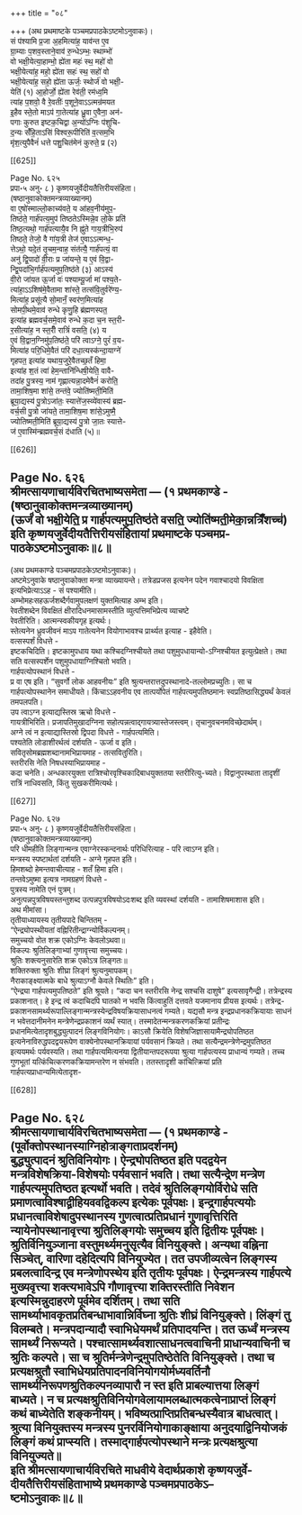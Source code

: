 +++
title = "०८"

+++
(अथ प्रथमाष्टके पञ्चमप्रपाठकेऽष्टमोऽनुवाकः)।  
सं प॑श्यामि प्र॒जा अ॒हमित्या॑ह॒ याव॑न्त ए॒व  
ग्रा॒म्याः प॒शव॒स्ताने॒वाव॑ रु॒न्धेऽम्भः॒ स्थाम्भो॑  
वो भक्षी॒येत्या॒हाम्भो॒ ह्ये॑ता महः॑ स्थ॒ महो॑ वो  
भक्षी॒येत्या॑ह॒ महो॒ ह्ये॑ता सहः॑ स्थ॒ सहो॑ वो  
भक्षी॒येत्या॑ह॒ सहो॒ ह्ये॑ता ऊर्जः॒ स्थोर्ज॑ वो भक्षी॒-  
येति॑ (१) आ॒होर्जो॒ ह्ये॑ता रेव॑ती॒ रम॑ध्व॒मि  
त्या॑ह प॒शवो॒ वै रे॒वतीः॑ प॒शूने॒वाऽऽत्मन्र॑मयत  
इ॒हैव स्ते॒तो माऽप॑ गा॒तेत्या॑ह ध्रु॒वा ए॒वैना॒ अन॑-  
पगाः कुरुत इष्टक॒चिद्वा अ॒न्यो॑ऽग्निः प॑शुचि-  
द॒न्यः सँ॑हि॒ताऽसि॑ विश्वरू॒पीरिति॑ व॒त्सम॒भि  
मृ॑श॒त्युपैवैनं॑ धत्ते पशु॒चित॑मेनं कुरुते॒ प्र (२)

[[625]]

Page No. ६२५  
प्रपा॰५ अनु॰ ८ ) कृष्णयजुर्वेदीयतैत्तिरीयसंहिता।  
(षष्ठानुवाकोक्तमन्त्रव्याख्यानम्)  
वा ए॒षो॑स्माल्लो॒काच्य॑वते॒ य आ॑हव॒नीय॑मुप॒-  
तिष्ठ॑ते॒ गार्ह॑पत्य॒मुप॑ तिष्ठतेऽस्मिन्ने॒व लो॒के प्रति॑  
तिष्ठ॒त्यथो॒ गार्ह॑पत्यायै॒व नि ह्नु॑ते गाय॒त्रीभि॒रुप॑  
तिष्ठते॒ तेजो॒ वै गा॑य॒त्री तेज॑ ए॒वाऽऽत्मन्ध॒-  
त्तेऽथो॒ यदे॒तं तृ॒चम॒न्वाह॒ संत॑त्यै॒ गार्ह॑पत्यं॒ वा  
अनु॑ द्वि॒पादो॑ वी॒राः प्र जा॑यन्ते॒ य ए॒वं वि॒द्वा-  
न्द्वि॒पदा॑भि॒र्गार्ह॑पत्यमुप॒तिष्ठ॑ते (३) आऽस्य॑  
वी॒रो जा॑यत ऊ॒र्जा वः॑ पश्याम्यू॒र्जा मा॑ पश्य॒ते-  
त्या॑हा॒ऽऽशिष॑मे॒वैतामा शा॑स्ते॒ तत्स॑वि॒तुर्वरे॑ण्य॒-  
मित्या॑ह॒ प्रसू॑त्यै सो॒मानँ॒ स्वर॑ण॒मित्या॑ह  
सोमपी॒थमे॒वाव॑ रुन्धे कृणु॒हि ब्र॑ह्मणस्पत॒  
इत्या॑ह ब्रह्मवर्च॒समे॒वाव॑ रुन्धे क॒दा च॒न स्त॒री-  
र॒सीत्या॑ह॒ न स्त॒रीँ रात्रिं॑ वसति॒ (४) य  
ए॒वं वि॒द्वान॒ग्निमु॑प॒तिष्ठ॑ते॒ परि॑ त्वाऽग्ने॒ पुरं॑ व॒य-  
मित्या॑ह परि॒धिमे॒वैतं परि॑ दधा॒त्यस्क॑न्दा॒याग्ने॑  
गृहपत॒ इत्या॑ह यथाय॒जुरे॒वैतच्छ॒तँ हिमा॒  
इत्या॑ह श॒तं त्वा॑ हेम॒न्तानि॑न्धिषी॒येति॒ वावै-  
तदा॑ह पु॒त्रस्य॒ नाम॑ गृह्णात्यन्ना॒दमेवैनं॑ करोति॒  
तामा॒शिष॒मा शा॑से॒ तन्त॑वे॒ ज्योति॑ष्मती॒मिति॑  
ब्रूया॒द्यस्य॑ पु॒त्रोऽजा॑तः॒ स्यात्ते॑ज॒स्व्ये॑वास्य॑ ब्रह्म-  
वर्च॒सी पु॒त्रो जा॑यते॒ तामा॒शिष॒मा शा॑से॒ऽमुष्मै॒  
ज्योतिष्मती॒मिति॑ ब्रूया॒द्यस्य॑ पु॒त्रो जा॒तः स्यात्ते-  
ज॑ ए॒वास्मि॑न्ब्रह्मवर्च॒सं द॑धाति (५)॥

[[626]]

Page No. ६२६  
श्रीमत्सायणाचार्यविरचितभाष्यसमेता — (१ प्रथमकाण्डे -  
(षष्ठानुवाकोक्तमन्त्रव्याख्यानम्)  
(ऊर्जं॑ वो भक्षी॒येति॒ प्र गार्ह॑पत्यमुप॒तिष्ठ॑ते वसति॒ ज्योति॑ष्मती॒मेका॒न्नत्रिँशच्च॑)  
इति कृष्णयजुर्वेदीयतैत्तिरीयसंहितायां प्रथमाष्टके पञ्चमप्र-पाठकेऽष्टमोऽनुवाकः॥८॥
---------  
(अथ प्रथमकाण्डे पञ्चमप्रपाठकेऽष्टमोऽनुवाकः)।  
अष्टमेऽनुवाके षष्ठानुवाकोक्ता मन्त्रा व्याख्यायन्ते। तत्रेडप्रजस इत्यनेन पदेन गवाश्चादयो विवक्षिता इत्यभिप्रेत्याऽऽह - सं पश्यामीति।  
अम्भोमहःसहऊर्जशब्दैर्गवामुपलक्षणं युक्तमित्याह अम्भ इति।  
रेवतीशब्देन विवक्षितं क्षीरादिधनमासामस्तीति व्युत्पत्तिमभिप्रेत्य व्याचष्टे  
रेवतीरिति। आत्मन्स्वकीयगृह इत्यर्थः।  
स्तेत्यनेन ध्रुवजीवनं माऽप गातेत्यनेन वियोगाभावश्च प्रार्थ्यत इत्याह - इहैवेति।  
वत्सस्पर्शं विधत्ते -  
इष्टकचिदिति। इष्टकामुपधाय यथा कश्चिदग्निश्चीयते तथा पशुमुपधायान्यो-ऽग्निश्चीयत इत्युत्प्रेक्षते। तथा सति वत्सस्पर्शेन पशुमुपधायाग्निश्चितो भवति।  
गार्हपत्योपस्थानं विधत्ते -  
प्र वा एष इति। “सुवर्गो लोक आहवनीयः” इति श्रुत्यन्तरात्तदुपस्थानादे-तल्लोमप्रच्युतिः। सा च गार्हपत्योपस्थानेन समाधीयते। किंचाऽऽहवनीय एव तात्पर्योपेतं गार्हपत्यमुपतिष्ठमानः स्वप्रतिष्ठासिद्ध्यर्थं केवलं तमपलपति।  
उप त्वाऽग्न इत्याद्यस्तिस्र ऋचो विधत्ते -  
गायत्रीभिरिति। प्रजापतिमुखादग्निना सहोत्पन्नत्वाद्गायत्र्यास्तेजस्त्वम्। तृचानुवचनमविच्छेदार्थम्।  
अग्ने त्वं न इत्याद्यास्तिस्रो द्विपदा विधत्ते - गार्हपत्यमिति।  
पश्यतेति लोडाशीरर्थत्वं दर्शयति - ऊर्जा व इति।  
सवितृसोमब्रह्मशब्दानामभिप्रायमाह - तत्सवितुरिति।  
स्तरीरसि नेति निषधस्याभिप्रायमाह -  
कदा चनेति। अन्धकारयुक्ता रात्रिश्चोरवृश्चिकादिबाधयुक्ततया स्तरीरित्यु-च्यते। विद्वानुपस्थाता तादृशीं रात्रिं नाधिवसति, किंतु सुखकरीमित्यर्थः।

[[627]]

Page No. ६२७  
प्रपा॰५ अनु॰ ८ ) कृष्णयजुर्वेदीयतैत्तिरीयसंहिता।  
(षष्ठानुवाकोक्तमन्त्रव्याख्यानम्)  
परि धीमहीति लिङ्गान्मन्त्र एवाग्नेरस्कन्दनार्थः परिधिरित्याह - परि त्वाऽग्न इति।  
मन्त्रस्य स्पष्टार्थतां दर्शयति - अग्ने गृहपत इति।  
हिमशब्दो हेमन्तवाचीत्याह - शतँ हिमा इति।  
तन्तवेऽमुष्मा इत्यत्र नामग्रहणं विधत्ते -  
पुत्रस्य नामेति एनं पुत्रम्।  
अनुत्पन्नपुत्रविषयस्तन्तुशब्द उत्पन्नपुत्रविषयोऽदःशब्द इति व्यवस्थां दर्शयति - तामाशिषमाशास इति।  
अथ मीमांसा।  
तृतीयाध्यायस्य तृतीयपादे चिन्तितम् -  
“ऐन्द्र्योपस्थीयतां वह्निरितीन्द्राग्न्योर्विकल्पनम्।  
समुच्चयो वोत शक्र एकोऽग्निः केवलोऽथवा॥  
विकल्पः श्रुतिलिङ्गाभ्यां गुणावृत्त्या समुच्चयः।  
श्रुतिः शक्त्यनुसारेति शक्र एकोऽत्र लिङ्गतः॥  
शक्तिरुक्ता श्रुतिः शीघ्रा लिङ्गं श्रुत्यनुमापकम्।  
नैराकाङ्क्ष्यात्मके बाधे श्रुत्याऽग्नौ केवले स्थितिः” इति।  
“ऐन्द्र्या गार्हपत्यमुपतिष्ठते” इति श्रूयते। “कदा चन स्तरीरसि नेन्द्र सश्चसि दाशुषे” इत्यसावृगैन्द्री। तत्रेन्द्रस्य प्रकाशनात्। हे इन्द्र त्वं कदाचिदपि घातको न भवसि किंत्वाहुतिं दत्तवते यजमानाय प्रीयस इत्यर्थः। तत्रेन्द्र-प्रकाशनसामर्थ्यरूपाल्लिङ्गान्मन्त्रस्येन्द्रविषयक्रियासाधनत्वं गम्यते। यद्यसौ मन्त्र इन्द्रप्रधानकक्रियायाः साधनं न भवेत्तदानीमनेन मन्त्रेणेन्द्रप्रकाशनं व्यर्थं स्यात्। तस्मादेतन्मन्त्रकरणकक्रियां प्रतीन्द्रः प्रधानमित्येतादृशबुद्ध्युत्पादनं लिङ्गविनियोगः। काऽसौ क्रियेति विशेषजिज्ञासायामैन्द्र्योपतिष्ठत इत्यनेनाविरुद्धपदद्वयरूपेण वाक्येनोपस्थानक्रियायां पर्यवसानं क्रियते। तथा सत्यैन्द्रमन्त्रेणेन्द्रमुपतिष्ठत इत्ययमर्थः पर्यवस्यति। तथा गार्हपत्यमित्यनया द्वितीयान्तपदरूपया श्रुत्या गार्हपत्यस्य प्राधान्यं गम्यते। तच्च गुणभूतां यत्किंचित्करणकक्रियामन्तरेण न संभवति। ततस्तादृशी कांचित्क्रियां प्रति गार्हपत्यप्राधान्यमित्येतादृश-

[[628]]

Page No. ६२८  
श्रीमत्सायणाचार्यविरचितभाष्यसमेता — (१ प्रथमकाण्डे -  
(पूर्वोक्तोपस्थानस्याग्निहोत्राङ्गताप्रदर्शनम्)  
बुद्ध्युत्पादनं श्रुतिविनियोगः। ऐन्द्र्योपतिष्ठत इति पदद्वयेन मन्त्रविशेषक्रिया-विशेषयोः पर्यवसानं भवति। तथा सत्यैन्द्रेण मन्त्रेण गार्हपत्यमुपतिष्ठत इत्यर्थो भवति। तदेवं श्रुतिलिङ्गयोर्विरोधे सति प्रमाणत्वाविश्षाद्व्रीहियववद्विकल्प इत्येकः पूर्वपक्षः। इन्द्रगार्हपत्ययोः प्रधानत्वाविशेषादुपस्थानस्य गुणत्वात्प्रतिप्रधानं गुणावृत्तिरिति न्यायेनोपस्थानावृत्त्या श्रुतिलिङ्गयोः समुच्चय इति द्वितीयः पूर्वपक्षः। श्रुतिर्विनियुञ्जाना वस्तुमर्थ्यमनुसृत्यैव विनियुङ्क्ते। अन्यथा वह्निना सिञ्चेत्, वारिणा दहेदित्यपि विनियुज्येत। तत उपजीव्यत्वेन लिङ्गस्य प्रबलत्वादिन्द्र एव मन्त्रेणोपस्थेय इति तृतीयः पूर्वपक्षः। ऐन्द्रमन्त्रस्य गार्हपत्ये मुख्यवृत्त्या शक्त्यभावेऽपि गौणावृत्त्या शक्तिरस्तीति निवेशन इत्यस्मिन्नुदाहरणे पूर्वमेव दर्शितम्। तथा सति सामर्थ्याभावकृतप्रतिबन्धाभावान्निर्विघ्ना श्रुतिः शीघ्रं विनियुङ्क्ते। लिंङ्गं तु विलम्बते। मन्त्रपदान्यादौ स्वाभिधेयमर्थं प्रतिपादयन्ति। तत ऊर्ध्वं मन्त्रस्य सामर्थ्यं निरूप्यते। पश्चात्सामर्थ्यवशात्साधनत्ववाचिनी प्राधान्यवाचिनी च श्रुतिः कल्पते। सा च श्रुतिर्मन्त्रेणेन्द्रमुपतिष्ठेतेति विनियुङ्क्ते। तथा च प्रत्यक्षश्रुतौ स्वाभिधेयप्रतिपादनविनियोगयोर्मध्यवर्तिनौ सामर्थ्यनिरूपणश्रुतिकल्पनव्यापारौ न स्त इति प्राबल्यात्तया लिङ्गं बाध्यते। न च प्रत्यक्षश्रुतिविनियोगवेलायामलब्धात्मकत्वेनाप्राप्तं लिङ्गं कथं बाध्येतेति शङ्कनीयम्। भविष्यत्प्राप्तिप्रतिबन्धस्यैवात्र बाधत्वात्। श्रुत्या विनियुक्तस्य मन्त्रस्य पुनरर्विनियोगाकाङ्क्षाया अनुदयाद्विनियोजकं लिङ्गं कथं प्राप्स्यति। तस्माद्गार्हपत्योपस्थाने मन्त्रः प्रत्यक्षश्रुत्या विनियुज्यते॥  
इति श्रीमत्सायणाचार्यविरचिते माधवीये वेदार्थप्रकाशे कृष्णयजुर्वे-दीयतैत्तिरीयसंहिताभाष्ये प्रथमकाण्डे पञ्चमप्रपाठकेऽ–  
ष्टमोऽनुवाकः॥८॥
-------  
